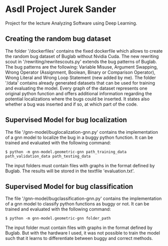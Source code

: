 # Asdl Project Jurek Sander
Project for the lecture Analyzing Software using Deep Learning.

## Creating the random bug dataset
The folder '/dockerfiles' contains the fixed dockerfile which allows to create the random bug dataset of Buglab without Nvidia Cuda. The new rewriting scout in '/rewriting/rewritescouts.py' extends the bug patterns of Buglab. The bug patterns are the following: Variable Misuse, Argument Swapping, Wrong Operator (Assignment, Boolean, Binary or Comparison Operator), Wrong Literal and Wrong Loop Statement (new added by me).
The folder '/data' contains already generated datasets that can be used for training and evaluating the model. Every graph of the dataset represents one original python function and offers additional information regarding the potential localizations where the bugs could be inserted. It states also whether a bug was inserted and if so, at which part of the code.

## Supervised Model for bug localization
The file '/gnn-model/buglocalization-gnn.py' contains the implementation of a gnn model to localize the bug in a buggy python function. It can be trained and evaluated with the following command:

    $ python -m gnn-model.geometric-gnn path_training_data path_validation_data path_testing_data

The input folders must contain files with graphs in the format defined by Buglab. The results will be stored in the textfile 'evaluation.txt'.

## Supervised Model for bug classification
The file '/gnn-model/bugclassification-gnn.py' contains the implementation of a gnn model to classify python functions as buggy or not. It can be trained and evaluated with the following command:

    $ python -m gnn-model.geometric-gnn folder_path

The input folder must contain files with graphs in the format defined by Buglab. But with the hardware I used, it was not possible to train the model such that it learns to differentiate between buggy and correct methods.